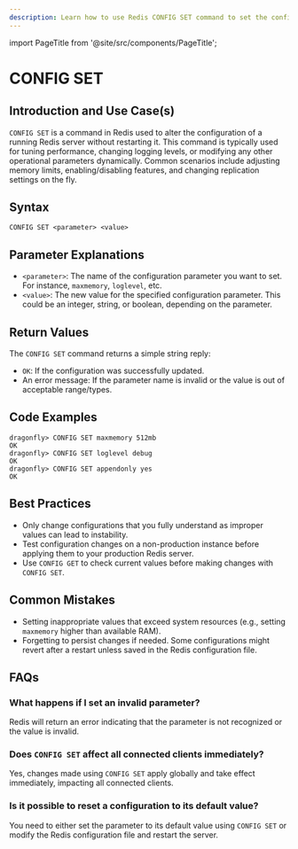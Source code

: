 ```yaml
---
description: Learn how to use Redis CONFIG SET command to set the configuration of the server.
---
```


import PageTitle from '@site/src/components/PageTitle';

# CONFIG SET

<PageTitle title="Redis CONFIG SET Explained (Better Than Official Docs)" />

## Introduction and Use Case(s)

`CONFIG SET` is a command in Redis used to alter the configuration of a running Redis server without restarting it. This command is typically used for tuning performance, changing logging levels, or modifying any other operational parameters dynamically. Common scenarios include adjusting memory limits, enabling/disabling features, and changing replication settings on the fly.

## Syntax

```
CONFIG SET <parameter> <value>
```

## Parameter Explanations

- `<parameter>`: The name of the configuration parameter you want to set. For instance, `maxmemory`, `loglevel`, etc.
- `<value>`: The new value for the specified configuration parameter. This could be an integer, string, or boolean, depending on the parameter.

## Return Values

The `CONFIG SET` command returns a simple string reply:

- `OK`: If the configuration was successfully updated.
- An error message: If the parameter name is invalid or the value is out of acceptable range/types.

## Code Examples

```cli
dragonfly> CONFIG SET maxmemory 512mb
OK
dragonfly> CONFIG SET loglevel debug
OK
dragonfly> CONFIG SET appendonly yes
OK
```

## Best Practices

- Only change configurations that you fully understand as improper values can lead to instability.
- Test configuration changes on a non-production instance before applying them to your production Redis server.
- Use `CONFIG GET` to check current values before making changes with `CONFIG SET`.

## Common Mistakes

- Setting inappropriate values that exceed system resources (e.g., setting `maxmemory` higher than available RAM).
- Forgetting to persist changes if needed. Some configurations might revert after a restart unless saved in the Redis configuration file.

## FAQs

### What happens if I set an invalid parameter?

Redis will return an error indicating that the parameter is not recognized or the value is invalid.

### Does `CONFIG SET` affect all connected clients immediately?

Yes, changes made using `CONFIG SET` apply globally and take effect immediately, impacting all connected clients.

### Is it possible to reset a configuration to its default value?

You need to either set the parameter to its default value using `CONFIG SET` or modify the Redis configuration file and restart the server.
